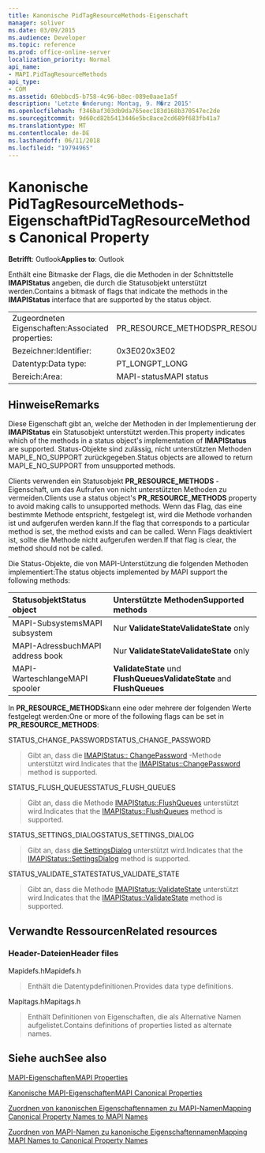 ```yaml
---
title: Kanonische PidTagResourceMethods-Eigenschaft
manager: soliver
ms.date: 03/09/2015
ms.audience: Developer
ms.topic: reference
ms.prod: office-online-server
localization_priority: Normal
api_name:
- MAPI.PidTagResourceMethods
api_type:
- COM
ms.assetid: 60ebbcd5-b758-4c96-b8ec-089e0aae1a5f
description: 'Letzte �nderung: Montag, 9. M�rz 2015'
ms.openlocfilehash: f346baf303db9da765eec183d168b370547ec2de
ms.sourcegitcommit: 9d60cd82b5413446e5bc8ace2cd689f683fb41a7
ms.translationtype: MT
ms.contentlocale: de-DE
ms.lasthandoff: 06/11/2018
ms.locfileid: "19794965"
---
```

# <a name="pidtagresourcemethods-canonical-property"></a><span data-ttu-id="94713-103">Kanonische PidTagResourceMethods-Eigenschaft</span><span class="sxs-lookup"><span data-stu-id="94713-103">PidTagResourceMethods Canonical Property</span></span>

  
  
<span data-ttu-id="94713-104">**Betrifft**: Outlook</span><span class="sxs-lookup"><span data-stu-id="94713-104">**Applies to**: Outlook</span></span> 
  
<span data-ttu-id="94713-105">Enthält eine Bitmaske der Flags, die die Methoden in der Schnittstelle **IMAPIStatus** angeben, die durch die Statusobjekt unterstützt werden.</span><span class="sxs-lookup"><span data-stu-id="94713-105">Contains a bitmask of flags that indicate the methods in the **IMAPIStatus** interface that are supported by the status object.</span></span> 
  
|||
|:-----|:-----|
|<span data-ttu-id="94713-106">Zugeordneten Eigenschaften:</span><span class="sxs-lookup"><span data-stu-id="94713-106">Associated properties:</span></span>  <br/> |<span data-ttu-id="94713-107">PR_RESOURCE_METHODS</span><span class="sxs-lookup"><span data-stu-id="94713-107">PR_RESOURCE_METHODS</span></span>  <br/> |
|<span data-ttu-id="94713-108">Bezeichner:</span><span class="sxs-lookup"><span data-stu-id="94713-108">Identifier:</span></span>  <br/> |<span data-ttu-id="94713-109">0x3E02</span><span class="sxs-lookup"><span data-stu-id="94713-109">0x3E02</span></span>  <br/> |
|<span data-ttu-id="94713-110">Datentyp:</span><span class="sxs-lookup"><span data-stu-id="94713-110">Data type:</span></span>  <br/> |<span data-ttu-id="94713-111">PT_LONG</span><span class="sxs-lookup"><span data-stu-id="94713-111">PT_LONG</span></span>  <br/> |
|<span data-ttu-id="94713-112">Bereich:</span><span class="sxs-lookup"><span data-stu-id="94713-112">Area:</span></span>  <br/> |<span data-ttu-id="94713-113">MAPI-status</span><span class="sxs-lookup"><span data-stu-id="94713-113">MAPI status</span></span>  <br/> |
   
## <a name="remarks"></a><span data-ttu-id="94713-114">Hinweise</span><span class="sxs-lookup"><span data-stu-id="94713-114">Remarks</span></span>

<span data-ttu-id="94713-115">Diese Eigenschaft gibt an, welche der Methoden in der Implementierung der **IMAPIStatus** ein Statusobjekt unterstützt werden.</span><span class="sxs-lookup"><span data-stu-id="94713-115">This property indicates which of the methods in a status object's implementation of **IMAPIStatus** are supported.</span></span> <span data-ttu-id="94713-116">Status-Objekte sind zulässig, nicht unterstützten Methoden MAPI_E_NO_SUPPORT zurückgegeben.</span><span class="sxs-lookup"><span data-stu-id="94713-116">Status objects are allowed to return MAPI_E_NO_SUPPORT from unsupported methods.</span></span> 
  
<span data-ttu-id="94713-117">Clients verwenden ein Statusobjekt **PR_RESOURCE_METHODS** -Eigenschaft, um das Aufrufen von nicht unterstützten Methoden zu vermeiden.</span><span class="sxs-lookup"><span data-stu-id="94713-117">Clients use a status object's **PR_RESOURCE_METHODS** property to avoid making calls to unsupported methods.</span></span> <span data-ttu-id="94713-118">Wenn das Flag, das eine bestimmte Methode entspricht, festgelegt ist, wird die Methode vorhanden ist und aufgerufen werden kann.</span><span class="sxs-lookup"><span data-stu-id="94713-118">If the flag that corresponds to a particular method is set, the method exists and can be called.</span></span> <span data-ttu-id="94713-119">Wenn Flags deaktiviert ist, sollte die Methode nicht aufgerufen werden.</span><span class="sxs-lookup"><span data-stu-id="94713-119">If that flag is clear, the method should not be called.</span></span> 
  
<span data-ttu-id="94713-120">Die Status-Objekte, die von MAPI-Unterstützung die folgenden Methoden implementiert:</span><span class="sxs-lookup"><span data-stu-id="94713-120">The status objects implemented by MAPI support the following methods:</span></span>
  
|<span data-ttu-id="94713-121">**Statusobjekt**</span><span class="sxs-lookup"><span data-stu-id="94713-121">**Status object**</span></span>|<span data-ttu-id="94713-122">**Unterstützte Methoden**</span><span class="sxs-lookup"><span data-stu-id="94713-122">**Supported methods**</span></span>|
|:-----|:-----|
|<span data-ttu-id="94713-123">MAPI-Subsystems</span><span class="sxs-lookup"><span data-stu-id="94713-123">MAPI subsystem</span></span>  <br/> |<span data-ttu-id="94713-124">Nur **ValidateState**</span><span class="sxs-lookup"><span data-stu-id="94713-124">**ValidateState** only</span></span>  <br/> |
|<span data-ttu-id="94713-125">MAPI-Adressbuch</span><span class="sxs-lookup"><span data-stu-id="94713-125">MAPI address book</span></span>  <br/> |<span data-ttu-id="94713-126">Nur **ValidateState**</span><span class="sxs-lookup"><span data-stu-id="94713-126">**ValidateState** only</span></span>  <br/> |
|<span data-ttu-id="94713-127">MAPI-Warteschlange</span><span class="sxs-lookup"><span data-stu-id="94713-127">MAPI spooler</span></span>  <br/> |<span data-ttu-id="94713-128">**ValidateState** und **FlushQueues**</span><span class="sxs-lookup"><span data-stu-id="94713-128">**ValidateState** and **FlushQueues**</span></span> <br/> |
   
<span data-ttu-id="94713-129">In **PR_RESOURCE_METHODS**kann eine oder mehrere der folgenden Werte festgelegt werden:</span><span class="sxs-lookup"><span data-stu-id="94713-129">One or more of the following flags can be set in **PR_RESOURCE_METHODS**:</span></span>
  
<span data-ttu-id="94713-130">STATUS_CHANGE_PASSWORD</span><span class="sxs-lookup"><span data-stu-id="94713-130">STATUS_CHANGE_PASSWORD</span></span> 
  
> <span data-ttu-id="94713-131">Gibt an, dass die [IMAPIStatus:: ChangePassword](imapistatus-changepassword.md) -Methode unterstützt wird.</span><span class="sxs-lookup"><span data-stu-id="94713-131">Indicates that the [IMAPIStatus::ChangePassword](imapistatus-changepassword.md) method is supported.</span></span> 
    
<span data-ttu-id="94713-132">STATUS_FLUSH_QUEUES</span><span class="sxs-lookup"><span data-stu-id="94713-132">STATUS_FLUSH_QUEUES</span></span> 
  
> <span data-ttu-id="94713-133">Gibt an, dass die Methode [IMAPIStatus::FlushQueues](imapistatus-flushqueues.md) unterstützt wird.</span><span class="sxs-lookup"><span data-stu-id="94713-133">Indicates that the [IMAPIStatus::FlushQueues](imapistatus-flushqueues.md) method is supported.</span></span> 
    
<span data-ttu-id="94713-134">STATUS_SETTINGS_DIALOG</span><span class="sxs-lookup"><span data-stu-id="94713-134">STATUS_SETTINGS_DIALOG</span></span> 
  
> <span data-ttu-id="94713-135">Gibt an, dass [die SettingsDialog](imapistatus-settingsdialog.md) unterstützt wird.</span><span class="sxs-lookup"><span data-stu-id="94713-135">Indicates that the [IMAPIStatus::SettingsDialog](imapistatus-settingsdialog.md) method is supported.</span></span> 
    
<span data-ttu-id="94713-136">STATUS_VALIDATE_STATE</span><span class="sxs-lookup"><span data-stu-id="94713-136">STATUS_VALIDATE_STATE</span></span> 
  
> <span data-ttu-id="94713-137">Gibt an, dass die Methode [IMAPIStatus::ValidateState](imapistatus-validatestate.md) unterstützt wird.</span><span class="sxs-lookup"><span data-stu-id="94713-137">Indicates that the [IMAPIStatus::ValidateState](imapistatus-validatestate.md) method is supported.</span></span> 
    
## <a name="related-resources"></a><span data-ttu-id="94713-138">Verwandte Ressourcen</span><span class="sxs-lookup"><span data-stu-id="94713-138">Related resources</span></span>

### <a name="header-files"></a><span data-ttu-id="94713-139">Header-Dateien</span><span class="sxs-lookup"><span data-stu-id="94713-139">Header files</span></span>

<span data-ttu-id="94713-140">Mapidefs.h</span><span class="sxs-lookup"><span data-stu-id="94713-140">Mapidefs.h</span></span>
  
> <span data-ttu-id="94713-141">Enthält die Datentypdefinitionen.</span><span class="sxs-lookup"><span data-stu-id="94713-141">Provides data type definitions.</span></span>
    
<span data-ttu-id="94713-142">Mapitags.h</span><span class="sxs-lookup"><span data-stu-id="94713-142">Mapitags.h</span></span>
  
> <span data-ttu-id="94713-143">Enthält Definitionen von Eigenschaften, die als Alternative Namen aufgelistet.</span><span class="sxs-lookup"><span data-stu-id="94713-143">Contains definitions of properties listed as alternate names.</span></span>
    
## <a name="see-also"></a><span data-ttu-id="94713-144">Siehe auch</span><span class="sxs-lookup"><span data-stu-id="94713-144">See also</span></span>



[<span data-ttu-id="94713-145">MAPI-Eigenschaften</span><span class="sxs-lookup"><span data-stu-id="94713-145">MAPI Properties</span></span>](mapi-properties.md)
  
[<span data-ttu-id="94713-146">Kanonische MAPI-Eigenschaften</span><span class="sxs-lookup"><span data-stu-id="94713-146">MAPI Canonical Properties</span></span>](mapi-canonical-properties.md)
  
[<span data-ttu-id="94713-147">Zuordnen von kanonischen Eigenschaftennamen zu MAPI-Namen</span><span class="sxs-lookup"><span data-stu-id="94713-147">Mapping Canonical Property Names to MAPI Names</span></span>](mapping-canonical-property-names-to-mapi-names.md)
  
[<span data-ttu-id="94713-148">Zuordnen von MAPI-Namen zu kanonische Eigenschaftennamen</span><span class="sxs-lookup"><span data-stu-id="94713-148">Mapping MAPI Names to Canonical Property Names</span></span>](mapping-mapi-names-to-canonical-property-names.md)


